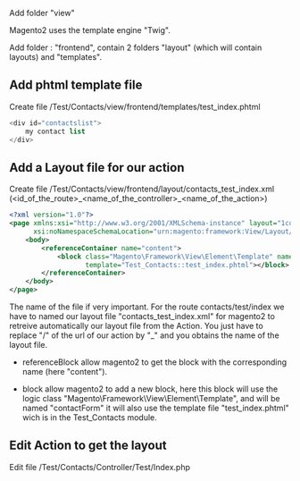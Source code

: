 Add folder "view"

Magento2 uses the template engine "Twig".

Add folder : "frontend", contain 2 folders "layout" \(which will contain layouts\) and "templates".

## Add phtml template file

Create file /Test/Contacts/view/frontend/templates/test\_index.phtml

```php
<div id="contactslist">
    my contact list
</div>
```

## Add a Layout file for our action

Create file /Test/Contacts/view/frontend/layout/contacts\_test\_index.xml \(&lt;id\_of\_the\_route&gt;\_&lt;name\_of\_the\_controller&gt;\_&lt;name\_of\_the\_action&gt;\)

```xml
<?xml version="1.0"?>
<page xmlns:xsi="http://www.w3.org/2001/XMLSchema-instance" layout="1column"
      xsi:noNamespaceSchemaLocation="urn:magento:framework:View/Layout/etc/page_configuration.xsd">
    <body>
        <referenceContainer name="content">
            <block class="Magento\Framework\View\Element\Template" name="contactForm"
                   template="Test_Contacts::test_index.phtml"></block>
        </referenceContainer>
    </body>
</page>
```

The name of the file if very important. For the route contacts/test/index we have to named our layout file "contacts\_test\_index.xml" for magento2 to retreive automatically our layout file from the Action. You just have to replace "/" of the url of our action by "\_" and you obtains the name of the layout file.

- referenceBlock allow magento2 to get the block with the corresponding name \(here "content"\).

- block allow magento2 to add a new block, here this block will use the logic class "Magento\Framework\View\Element\Template", and will be named "contactForm" it will also use the template file "test\_index.phtml" wich is in the Test\_Contacts module.

## Edit Action to get the layout

Edit file /Test/Contacts/Controller/Test/Index.php

